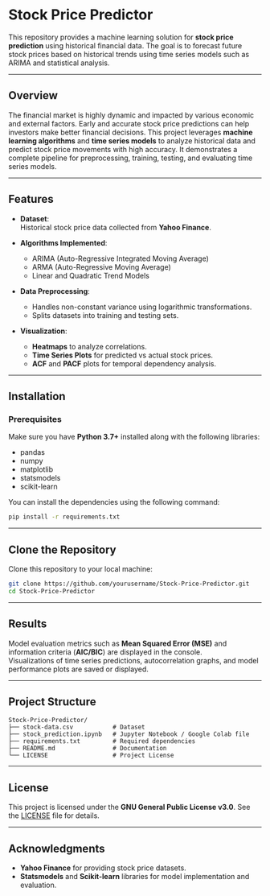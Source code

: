 # **Stock Price Predictor**

This repository provides a machine learning solution for **stock price prediction** using historical financial data. The goal is to forecast future stock prices based on historical trends using time series models such as ARIMA and statistical analysis.

---

##  **Overview**  
The financial market is highly dynamic and impacted by various economic and external factors. Early and accurate stock price predictions can help investors make better financial decisions. This project leverages **machine learning algorithms** and **time series models** to analyze historical data and predict stock price movements with high accuracy. It demonstrates a complete pipeline for preprocessing, training, testing, and evaluating time series models.

---

##  **Features**  

- **Dataset**:  
   Historical stock price data collected from **Yahoo Finance**.

- **Algorithms Implemented**:  
   - ARIMA (Auto-Regressive Integrated Moving Average)  
   - ARMA (Auto-Regressive Moving Average)  
   - Linear and Quadratic Trend Models  

- **Data Preprocessing**:  
   - Handles non-constant variance using logarithmic transformations.  
   - Splits datasets into training and testing sets.  

- **Visualization**:  
   - **Heatmaps** to analyze correlations.  
   - **Time Series Plots** for predicted vs actual stock prices.  
   - **ACF** and **PACF** plots for temporal dependency analysis.

---

##  **Installation**  

### Prerequisites  
Make sure you have **Python 3.7+** installed along with the following libraries:  

- pandas  
- numpy  
- matplotlib  
- statsmodels  
- scikit-learn  

You can install the dependencies using the following command:  
```bash
pip install -r requirements.txt
```

---


## Clone the Repository  
Clone this repository to your local machine:  

```bash
git clone https://github.com/yourusername/Stock-Price-Predictor.git
cd Stock-Price-Predictor
```

---



##  **Results**  
Model evaluation metrics such as **Mean Squared Error (MSE)** and information criteria (**AIC/BIC**) are displayed in the console.  
Visualizations of time series predictions, autocorrelation graphs, and model performance plots are saved or displayed.  

---

##  **Project Structure**  
```plaintext
Stock-Price-Predictor/
├── stock-data.csv           # Dataset
├── stock_prediction.ipynb   # Jupyter Notebook / Google Colab file
├── requirements.txt         # Required dependencies
├── README.md                # Documentation
└── LICENSE                  # Project License
```

---


##  **License**  
This project is licensed under the **GNU General Public License v3.0**. See the [LICENSE](LICENSE) file for details.  

---

##  **Acknowledgments**  
- **Yahoo Finance** for providing stock price datasets.  
- **Statsmodels** and **Scikit-learn** libraries for model implementation and evaluation.  



